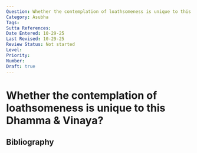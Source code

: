 ```yaml
---
Question: Whether the contemplation of loathsomeness is unique to this Dhamma & Vinaya?
Category: Asubha
Tags: 
Sutta References: 
Date Entered: 10-29-25
Last Revised: 10-29-25
Review Status: Not started
Level: 
Priority: 
Number: 
Draft: true
---
```


# Whether the contemplation of loathsomeness is unique to this Dhamma & Vinaya?

## Bibliography

<!-- 

Notes:



-->